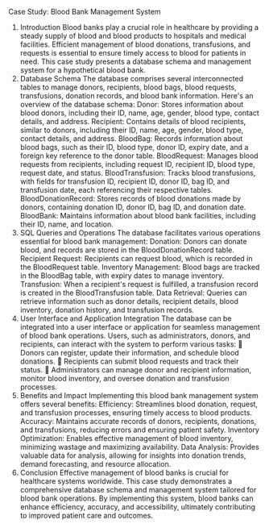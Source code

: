 Case Study: Blood Bank Management System
1. Introduction
Blood banks play a crucial role in healthcare by providing a steady supply of blood and blood
products to hospitals and medical facilities. Efficient management of blood donations,
transfusions, and requests is essential to ensure timely access to blood for patients in need. This
case study presents a database schema and management system for a hypothetical blood bank.
2. Database Schema
The database comprises several interconnected tables to manage donors, recipients, blood bags,
blood requests, transfusions, donation records, and blood bank information. Here's an overview of
the database schema:
Donor: Stores information about blood donors, including their ID, name, age, gender, blood type,
contact details, and address.
Recipient: Contains details of blood recipients, similar to donors, including their ID, name, age,
gender, blood type, contact details, and address.
BloodBag: Records information about blood bags, such as their ID, blood type, donor ID, expiry
date, and a foreign key reference to the donor table.
BloodRequest: Manages blood requests from recipients, including request ID, recipient ID, blood
type, request date, and status.
BloodTransfusion: Tracks blood transfusions, with fields for transfusion ID, recipient ID, donor ID,
bag ID, and transfusion date, each referencing their respective tables.
BloodDonationRecord: Stores records of blood donations made by donors, containing donation
ID, donor ID, bag ID, and donation date.
BloodBank: Maintains information about blood bank facilities, including their ID, name, and
location.
3. SQL Queries and Operations
The database facilitates various operations essential for blood bank management:
Donation: Donors can donate blood, and records are stored in the BloodDonationRecord table.
Recipient Request: Recipients can request blood, which is recorded in the BloodRequest table.
Inventory Management: Blood bags are tracked in the BloodBag table, with expiry dates to
manage inventory.
Transfusion: When a recipient's request is fulfilled, a transfusion record is created in the
BloodTransfusion table.
Data Retrieval: Queries can retrieve information such as donor details, recipient details, blood
inventory, donation history, and transfusion records.
4. User Interface and Application Integration
The database can be integrated into a user interface or application for seamless management of
blood bank operations. Users, such as administrators, donors, and recipients, can interact with the
system to perform various tasks:
 Donors can register, update their information, and schedule blood donations.
 Recipients can submit blood requests and track their status.
 Administrators can manage donor and recipient information, monitor blood inventory, and
oversee donation and transfusion processes.
5. Benefits and Impact
Implementing this blood bank management system offers several benefits:
Efficiency: Streamlines blood donation, request, and transfusion processes, ensuring timely
access to blood products.
Accuracy: Maintains accurate records of donors, recipients, donations, and transfusions, reducing
errors and ensuring patient safety.
Inventory Optimization: Enables effective management of blood inventory, minimizing wastage
and maximizing availability.
Data Analysis: Provides valuable data for analysis, allowing for insights into donation trends,
demand forecasting, and resource allocation.
6. Conclusion
Effective management of blood banks is crucial for healthcare systems worldwide. This case study
demonstrates a comprehensive database schema and management system tailored for blood
bank operations. By implementing this system, blood banks can enhance efficiency, accuracy, and
accessibility, ultimately contributing to improved patient care and outcomes.
